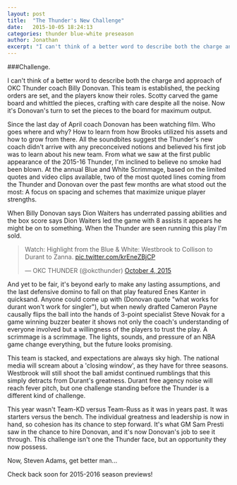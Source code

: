 ```yaml
---
layout: post
title:  "The Thunder's New Challenge"
date:   2015-10-05 18:24:13
categories: thunder blue-white preseason
author: Jonathan
excerpt: "I can't think of a better word to describe both the charge and approach of OKC Thunder coach Billy Donovan. This team is established, the pecking orders are set, and the players know their roles. Scotty carved the game board and whittled the pieces..."
---
```

###Challenge.

I can't think of a better word to describe both the charge and approach of OKC Thunder coach Billy Donovan. This team is established, the pecking orders are set, and the players know their roles. Scotty carved the game board and whittled the pieces, crafting with care despite all the noise. Now it's Donovan's turn to set the pieces to the board for maximum output.

Since the last day of April coach Donovan has been watching film. Who goes where and why? How to learn from how Brooks utilized his assets and how to grow from there. All the soundbites suggest the Thunder's new coach didn't arrive with any preconceived notions and believed his first job was to learn about his new team. From what we saw at the first public appearance of the 2015-16 Thunder, I'm inclined to believe no smoke had been blown. At the annual Blue and White Scrimmage, based on the limited quotes and video clips available, two of the most quoted lines coming from the Thunder and Donovan over the past few months are what stood out the most: A focus on spacing and schemes that maximize unique player strengths.

When Billy Donovan says Dion Waiters has underrated passing abilities and the box score says Dion Waiters led the game with 8 assists it appears he might be on to something. When the Thunder are seen running this play I'm sold.

<blockquote class="twitter-video" lang="en"><p lang="en" dir="ltr">Watch: Highlight from the Blue &amp; White: Westbrook to Collison to Durant to Zanna. <a href="http://t.co/krEneZBjCP">pic.twitter.com/krEneZBjCP</a></p>&mdash; OKC THUNDER (@okcthunder) <a href="https://twitter.com/okcthunder/status/650813679361875968">October 4, 2015</a></blockquote>
<script async src="//platform.twitter.com/widgets.js" charset="utf-8"></script>


And yet to be fair, it's beyond early to make any lasting assumptions, and the last defensive domino to fall on that play featured Enes Kanter in quicksand. Anyone could come up with (Donovan quote "what works for durant won't work for singler"), but when newly drafted Cameron Payne causally flips the ball into the hands of 3-point specialist Steve Novak for a game winning buzzer beater it shows not only the coach's understanding of everyone involved but a willingness of the players to trust the play. A scrimmage is a scrimmage. The lights, sounds, and pressure of an NBA game change everything, but the future looks promising.

This team is stacked, and expectations are always sky high. The national media will scream about a 'closing window', as they have for three seasons. Westbrook will still shoot the ball amidst continued rumblings that this simply detracts from Durant's greatness. Durant free agency noise will reach fever pitch, but one challenge standing before the Thunder is a different kind of challenge. 

This year wasn't Team-KD versus Team-Russ as it was in years past. It was starters versus the bench. The individual greatness and leadership is now in hand, so cohesion has its chance to step forward. It's what GM Sam Presti saw in the chance to hire Donovan, and it's now Donovan's job to see it through. This challenge isn't one the Thunder face, but an opportunity they now possess.

Now, Steven Adams, get better man...

Check back soon for 2015-2016 season previews!
